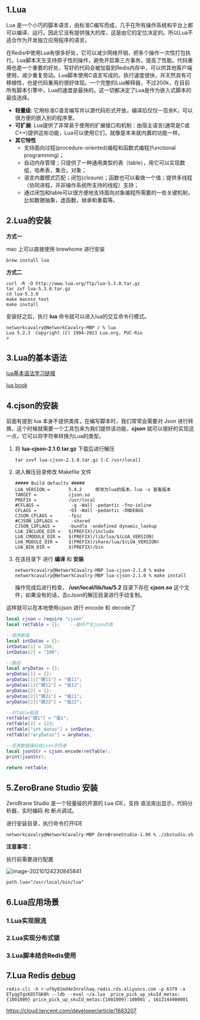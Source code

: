 ## 1.Lua

Lua 是一个小巧的脚本语言，由标准C编写而成，几乎在所有操作系统和平台上都可以编译、运行。因此它没有提供强大的库，这是由它的定位决定的。所以Lua不适合作为开发独立应用程序的语言。

在Redis中使用Lua有很多好处，它可以减少网络开销，把多个操作一次性打包执行。Lua脚本天生支持原子性的操作，避免开启第三方事务，提高了性能。代码重用也是一个重要的好处，写好的代码会被加载到Redis内存中，可以供其他客户端使用，减少重复劳动。Lua脚本使用C语言写成的，执行速度很快，并天然具有可移植性，也是代码重用的很好体现。一个完整的Lua解释器，不过200k，在目前所有脚本引擎中，Lua的速度是最快的。这一切都决定了Lua是作为嵌入式脚本的最佳选择。

- **轻量级**: 它用标准C语言编写并以源代码形式开放，编译后仅仅一百余K，可以很方便的嵌入别的程序里。
- **可扩展**: Lua提供了非常易于使用的扩展接口和机制：由宿主语言(通常是C或C++)提供这些功能，Lua可以使用它们，就像是本来就内置的功能一样。
- **其它特性**
  - 支持面向过程(procedure-oriented)编程和函数式编程(functional programming)；
  - 自动内存管理；只提供了一种通用类型的表（table），用它可以实现数组，哈希表，集合，对象；
  - 语言内置模式匹配；闭包(closure)；函数也可以看做一个值；提供多线程（协同进程，并非操作系统所支持的线程）支持；
  - 通过闭包和table可以很方便地支持面向对象编程所需要的一些关键机制，比如数据抽象，虚函数，继承和重载等。

## 2.Lua的安装

**方式一**

mac 上可以直接使用 brewhome 进行安装

```
brew install lua
```

**方式二**

```
curl -R -O http://www.lua.org/ftp/lua-5.3.0.tar.gz
tar zxf lua-5.3.0.tar.gz
cd lua-5.3.0
make macosx test
make install
```



安装好之后，执行 **lua** 命令就可以进入lua的交互命令行模式。

```
networkcavalry@NetworkCavalry-MBP / % lua
Lua 5.2.3  Copyright (C) 1994-2013 Lua.org, PUC-Rio
> 
```

## 3.Lua的基本语法

[lua基本语法学习链接](https://www.runoob.com/lua/lua-basic-syntax.html)

[lua book](https://github.com/52fhy/lua-book)



## 4.cjson的安装

前面有提到 lua 本身不提供类库，在编写脚本时，我们常常会需要对 Json 进行转换，这个时候就需要一个工具包来为我们提供该功能，**cjson** 就可以很好的实现这一点，它可以将字符串转换为Lua的类型。

1. 将 **lua-cjson-2.1.0.tar.gz** 下载后进行解压 

   ```
   tar zxvf lua-cjson-2.1.0.tar.gz [-C /usr/local]
   ```

2. 进入解压目录修改 Makefile 文件

   ```
   ##### Build defaults #####
   LUA_VERSION =       5.4.2     修改为lua的版本，lua -v 查看版本
   TARGET =            cjson.so
   PREFIX =            /usr/local	
   #CFLAGS =            -g -Wall -pedantic -fno-inline
   CFLAGS =            -O3 -Wall -pedantic -DNDEBUG
   CJSON_CFLAGS =      -fpic
   #CJSON_LDFLAGS =     -shared
   CJSON_LDFLAGS =     -bundle -undefined dynamic_lookup
   LUA_INCLUDE_DIR =   $(PREFIX)/include
   LUA_CMODULE_DIR =   $(PREFIX)/lib/lua/$(LUA_VERSION)
   LUA_MODULE_DIR =    $(PREFIX)/share/lua/$(LUA_VERSION)
   LUA_BIN_DIR =       $(PREFIX)/bin
   ```

3. 在该目录下 进行 **编译** 和 **安装**

   ```
   networkcavalry@NetworkCavalry-MBP lua-cjson-2.1.0 % make
   networkcavalry@NetworkCavalry-MBP lua-cjson-2.1.0 % make install
   ```

   操作完成后进行检查， **/usr/local/lib/lua/5.2** 目录下存在 **cjson.so** 这个文件，如果没有的话，去cJson的解压目录进行手动复制。

这样就可以在本地使用cjson 进行 encode 和 decode了

```lua
local cjson = require "cjson"
local retTable = {};    --最终产生json的表

--顺序数值
local intDatas = {};
intDatas[1] = 100;
intDatas[2] = "100";

--数组
local aryDatas = {};
aryDatas[1] = {};
aryDatas[1]["键11"] = "值11";
aryDatas[1]["键12"] = "值12";
aryDatas[2] = {};
aryDatas[2]["键21"] = "值21";
aryDatas[2]["键22"] = "值22";

--对Table赋值
retTable["键1"] = "值1";
retTable[2] = 123;
retTable["int_datas"] = intDatas;
retTable["aryDatas"] = aryDatas;

--将表数据编码成json字符串
local jsonStr = cjson.encode(retTable);
print(jsonStr);

return retTable;

```



## 5.ZeroBrane Studio 安装

ZeroBrane Studio 是一个轻量级的开源的 Lua IDE，支持 语法突出显示，代码分析器，实时编码 和 断点调试。

进行安装目录，执行命令打开IDE

```
networkcavalry@NetworkCavalry-MBP ZeroBraneStudio-1.90 % ./zbstudio.sh 
```

**注意事项：**

执行前需要进行配置

![image-20210124230845841](https://pic.networkcv.top/2021/01/24/image-20210124230845841.png)

```
path.lua="/usr/local/bin/lua"
```

## 6.Lua应用场景

### 1.Lua实现限流

### 2.Lua实现分布式锁

### 3.Lua脚本结合Redis使用

## 7.Lua Redis [debug]()

```
redis-cli -h r-uf6y01md4e3nrelhaq.redis.rds.aliyuncs.com -p 6379 -a ETyqgTgsK85TGK0h --ldb --eval ~/a.lua  price_pick_up_skuId_metas:{1001009} price_pick_up_skuId_metas:{1001009}:100001 , 1612144900001
```

https://cloud.tencent.com/developer/article/1683207